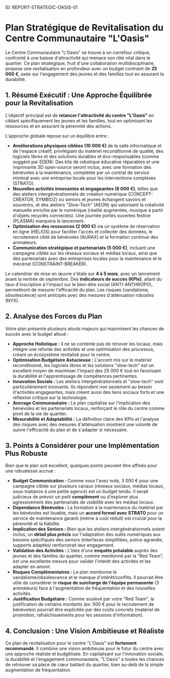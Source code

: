 ID: REPORT-STRATEGIC-OASIS-01
# Plan Stratégique de Revitalisation du Centre Communautaire "L'Oasis"

Le Centre Communautaire "L'Oasis" se trouve à un carrefour critique, confronté à une baisse d'attractivité qui menace son rôle vital dans le quartier. Ce plan stratégique, fruit d'une collaboration multidisciplinaire, propose une revitalisation en profondeur avec un budget contraint de **25 000 €**, axée sur l'engagement des jeunes et des familles tout en assurant la durabilité.

## 1. Résumé Exécutif : Une Approche Équilibrée pour la Revitalisation

L'objectif principal est de **relancer l'attractivité du centre "L'Oasis"** en ciblant spécifiquement les jeunes et les familles, tout en optimisant les ressources et en assurant la pérennité des actions.

L'approche globale repose sur un équilibre entre :
* **Améliorations physiques ciblées (10 000 €)** de la salle informatique et de l'espace créatif, privilégiant du matériel reconditionné de qualité, des logiciels libres et des solutions durables et éco-responsables (comme suggéré par EDEN). Des kits de robotique éducative réparables et une imprimante 3D open-source seront inclus, avec une formation des bénévoles à la maintenance, complétée par un contrat de service minimal avec une entreprise locale pour les interventions complexes (STRATO).
* **Nouvelles activités innovantes et engageantes (8 000 €)**, telles que des ateliers intergénérationnels de création numérique (CONCEPT-CREATOR, SYMBIOZ) où seniors et jeunes échangent savoirs et souvenirs, et des ateliers "Slow-Tech" (AEON) qui valorisent la créativité manuelle enrichie par le numérique (réalité augmentée, musique à partir d'objets recyclés connectés). Une journée portes ouvertes festive (PLASMA) marquera le lancement.
* **Optimisation des ressources (2 000 €)** via un système de réservation en ligne (HELIOS) pour faciliter l'accès et collecter des données, le recrutement ciblé de bénévoles (AURAX) et la formation continue des animateurs.
* **Communication stratégique et partenariats (5 000 €)**, incluant une campagne ciblée sur les réseaux sociaux et médias locaux, ainsi que des partenariats avec des entreprises locales pour la maintenance et le mécénat (CONSTRAINT-BREAKER).

Le calendrier de mise en œuvre s'étale sur **4 à 5 mois**, avec un lancement avant la rentrée de septembre. Des **indicateurs de succès (KPIs)**, allant du taux d'inscription à l'impact sur le bien-être social (ANTI-ANTHROPO), permettront de mesurer l'efficacité du plan. Les risques (vandalisme, obsolescence) sont anticipés avec des mesures d'atténuation robustes (NYX).

## 2. Analyse des Forces du Plan

Votre plan présente plusieurs atouts majeurs qui maximisent les chances de succès avec le budget alloué :

* **Approche Holistique :** Il ne se contente pas de rénover les locaux, mais intègre une refonte des activités et une optimisation des processus, créant un écosystème revitalisé pour le centre.
* **Optimisation Budgétaire Astucieuse :** L'accent mis sur le matériel reconditionné, les logiciels libres et les solutions "slow-tech" est un excellent moyen de maximiser l'impact des 25 000 € tout en favorisant la durabilité et l'apprentissage de compétences pertinentes.
* **Innovation Sociale :** Les ateliers intergénérationnels et "slow-tech" sont particulièrement innovants. Ils répondent non seulement au besoin d'activités engageantes, mais créent aussi des liens sociaux forts et une réflexion critique sur la technologie.
* **Ancrage Communautaire :** Le plan capitalise sur l'implication des bénévoles et les partenariats locaux, renforçant le rôle du centre comme pivot de la vie de quartier.
* **Mesurabilité et Adaptabilité :** La définition claire des KPIs et l'analyse des risques avec des mesures d'atténuation montrent une volonté de suivre l'efficacité du plan et de s'adapter si nécessaire.

## 3. Points à Considérer pour une Implémentation Plus Robuste

Bien que le plan soit excellent, quelques points peuvent être affinés pour une robustesse accrue :

* **Budget Communication :** Comme vous l'avez noté, 3 000 € pour une campagne ciblée sur plusieurs canaux (réseaux sociaux, médias locaux, sous-traitance à une petite agence) est un budget tendu. Il serait judicieux de prévoir un petit **complément** ou d'explorer plus agressivement des partenariats de visibilité avec les médias locaux.
* **Dépendance Bénévoles :** La formation à la maintenance du matériel par les bénévoles est louable, mais un **accord formel avec STRATO** pour un service de maintenance garanti (même à coût réduit) est crucial pour la pérennité et la fiabilité.
* **Implication des Seniors :** Bien que les ateliers intergénérationnels soient inclus, un **détail plus précis** sur l'adaptation des outils numériques aux besoins spécifiques des seniors (interfaces simplifiées, police agrandie, supports adaptés) renforcerait leur engagement.
* **Validation des Activités :** L'idée d'une **enquête préalable** auprès des jeunes et des familles du quartier, comme mentionné par la "Red Team", est une excellente mesure pour valider l'intérêt des activités et les adapter en amont.
* **Risques Complémentaires :** Le plan mentionne le vandalisme/obsolescence et le manque d'intérêt/conflits. Il pourrait être utile de considérer le **risque de surcharge de l'équipe permanente** (3 animateurs) face à l'augmentation de fréquentation et des nouvelles activités.
* **Justification Budgétaire :** Comme soulevé par votre "Red Team", la justification de certains montants (ex: 500 € pour le recrutement de bénévoles) pourrait être explicitée par des coûts concrets (matériel de promotion, rafraîchissements pour les sessions d'information).

## 4. Conclusion : Une Vision Ambitieuse et Réaliste

Ce plan de revitalisation pour le centre "L'Oasis" est **fortement recommandé**. Il combine une vision ambitieuse pour le futur du centre avec une approche réaliste et budgétisée. En capitalisant sur l'innovation sociale, la durabilité et l'engagement communautaire, "L'Oasis" a toutes les chances de retrouver sa place de cœur battant du quartier, bien au-delà de la simple augmentation de fréquentation.
